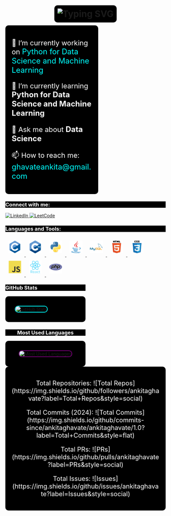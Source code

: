 <h1 align="center">
  <span style="color:white; background-color:black; padding:10px; border-radius:10px;">
    <a href="#" style="text-decoration:none;">
      <img src="https://readme-typing-svg.herokuapp.com?font=Fira+Code&size=30&pause=1000&color=FF5733&center=true&width=435&lines=Hi+%F0%9F%91%8B%2C+I'm+Ankita+Arjun+Ghavate" alt="Typing SVG" />
    </a>
  </span>
</h1>

<div align="left" style="background-color:black; color:white; padding:20px; border-radius:10px; font-size:22px; width:50%;">
  <p>🔭 I’m currently working on <a href="https://github.com/Ankitaghavate/Python-for-Data-Science-and-Machine-Learning" style="color:cyan; text-decoration:none; font-size:24px;">Python for Data Science and Machine Learning</a></p>
  <p>🌱 I’m currently learning <b style="font-size:24px;">Python for Data Science and Machine Learning</b></p>
  <p>💬 Ask me about <b style="font-size:24px;">Data Science</b></p>
  <p>📫 How to reach me: <a href="mailto:ghavateankita@gmail.com" style="color:cyan; text-decoration:none; font-size:24px;">ghavateankita@gmail.com</a></p>
</div>

<h3 align="left" style="color:white; background-color:black;">Connect with me:</h3>
<p align="left">
  <a href="https://www.linkedin.com/feed/" target="_blank">
    <img src="https://raw.githubusercontent.com/rahuldkjain/github-profile-readme-generator/master/src/images/icons/Social/linked-in-alt.svg" alt="LinkedIn" height="30" width="40" />
  </a>
  <a href="https://www.leetcode.com/ankita_ghavate" target="_blank">
    <img src="https://raw.githubusercontent.com/rahuldkjain/github-profile-readme-generator/master/src/images/icons/Social/leet-code.svg" alt="LeetCode" height="30" width="40" />
  </a>
</p>

<h3 align="left" style="color:white; background-color:black;">Languages and Tools:</h3>
<p align="left">
  <a href="https://www.cprogramming.com/" target="_blank">
    <img src="https://raw.githubusercontent.com/devicons/devicon/master/icons/c/c-original.svg" alt="C" width="40" height="40" style="margin:10px;" />
  </a>
  <a href="https://www.w3schools.com/cpp/" target="_blank">
    <img src="https://raw.githubusercontent.com/devicons/devicon/master/icons/cplusplus/cplusplus-original.svg" alt="C++" width="40" height="40" style="margin:10px;" />
  </a>
  <a href="https://www.python.org" target="_blank">
    <img src="https://raw.githubusercontent.com/devicons/devicon/master/icons/python/python-original.svg" alt="Python" width="40" height="40" style="margin:10px;" />
  </a>
  <a href="https://www.java.com" target="_blank">
    <img src="https://raw.githubusercontent.com/devicons/devicon/master/icons/java/java-original.svg" alt="Java" width="40" height="40" style="margin:10px;" />
  </a>
  <a href="https://www.mysql.com/" target="_blank">
    <img src="https://raw.githubusercontent.com/devicons/devicon/master/icons/mysql/mysql-original-wordmark.svg" alt="MySQL" width="40" height="40" style="margin:10px;" />
  </a>
  <a href="https://www.w3.org/html/" target="_blank">
    <img src="https://raw.githubusercontent.com/devicons/devicon/master/icons/html5/html5-original-wordmark.svg" alt="HTML" width="40" height="40" style="margin:10px;" />
  </a>
  <a href="https://www.w3schools.com/css/" target="_blank">
    <img src="https://raw.githubusercontent.com/devicons/devicon/master/icons/css3/css3-original-wordmark.svg" alt="CSS" width="40" height="40" style="margin:10px;" />
  </a>
  <a href="https://developer.mozilla.org/en-US/docs/Web/JavaScript" target="_blank">
    <img src="https://raw.githubusercontent.com/devicons/devicon/master/icons/javascript/javascript-original.svg" alt="JavaScript" width="40" height="40" style="margin:10px;" />
  </a>
  <a href="https://reactjs.org/" target="_blank">
    <img src="https://raw.githubusercontent.com/devicons/devicon/master/icons/react/react-original-wordmark.svg" alt="React" width="40" height="40" style="margin:10px;" />
  </a>
  <a href="https://www.php.net" target="_blank">
    <img src="https://raw.githubusercontent.com/devicons/devicon/master/icons/php/php-original.svg" alt="PHP" width="40" height="40" style="margin:10px;" />
  </a>
</p>

<div align="left" style="width:50%;">
  <h3 align="left" style="color:white; background-color:black;">GitHub Stats</h3>
  <div align="left" style="background-color:black; padding:20px; border-radius:10px;">
    <img src="https://github-readme-stats.vercel.app/api?username=ankitaghavate&show_icons=true&theme=radical&count_private=true" alt="GitHub Stats" style="margin:10px; border: 2px solid cyan; border-radius: 10px;" />
  </div>
</div>

<div align="right" style="width:50%;">
  <h3 align="center" style="color:white; background-color:black;">Most Used Languages</h3>
  <div align="center" style="background-color:black; padding:20px; border-radius:10px;">
    <img src="https://github-readme-stats.vercel.app/api/top-langs?username=ankitaghavate&layout=compact&theme=radical" alt="Most Used Languages" style="margin:10px; border: 2px solid purple; border-radius: 10px;" />
  </div>
</div>

<!-- Dynamic stats display -->
<div align="center" style="background-color:black; color:white; padding:20px; border-radius:10px;">
  <p style="font-size:20px;">Total Repositories: ![Total Repos](https://img.shields.io/github/followers/ankitaghavate?label=Total+Repos&style=social)</p>
  <p style="font-size:20px;">Total Commits (2024): ![Total Commits](https://img.shields.io/github/commits-since/ankitaghavate/ankitaghavate/1.0?label=Total+Commits&style=flat)</p>
  <p style="font-size:20px;">Total PRs: ![PRs](https://img.shields.io/github/pulls/ankitaghavate?label=PRs&style=social)</p>
  <p style="font-size:20px;">Total Issues: ![Issues](https://img.shields.io/github/issues/ankitaghavate?label=Issues&style=social)</p>
</div>
